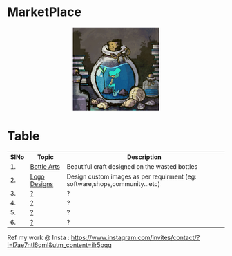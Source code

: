 # MarketPlace



<div align="center">
    <img src="https://github.com/D-AvocationDesign/Bottle_Art/blob/main/docs/gif/tumblr_p8knpf2dhx1rxrzu5o1_1280.gif" width="200px"</img> 
</div>












# Table

<table>
    <tr><th>SlNo</th><th>Topic</th><th>Description</th></tr>
    <tr><td>1.</td><td><a href="(https://github.com/D-AvocationDesign/Index/blob/main/docs/notes/readme.md#BottleArt)">Bottle Arts</a></td><td>Beautiful craft designed on the wasted bottles</td></tr>
    <tr><td>2.</td><td><a href="(https://github.com/D-AvocationDesign/Index/blob/main/docs/notes/readme.md#Logo)">Logo Designs</a></td><td>Design custom images as per requirment (eg: software,shops,community...etc)</td></tr>
    <tr><td>3.</td><td><a href="">?</a></td><td>?</td></tr>
    <tr><td>4.</td><td><a href="">?</a></td><td>?</td></tr>
    <tr><td>5.</td><td><a href="">?</a></td><td>?</td></tr>
    <tr><td>6.</td><td><a href="">?</a></td><td>?</td></tr>
</table>



Ref my work @ Insta : https://www.instagram.com/invites/contact/?i=l7ae7ntl6qml&utm_content=ilr5pqq






